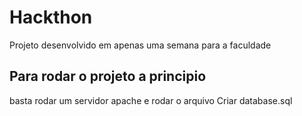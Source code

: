 # Hackthon
Projeto desenvolvido em apenas uma semana para a faculdade 

## Para rodar o projeto a principio 

basta rodar um servidor apache e rodar o arquivo Criar database.sql